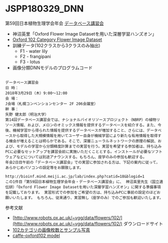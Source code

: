 # JSPP180329_DNN

第59回日本植物生理学会年会
[データベース講習会](http://www.knt.co.jp/ec/2018/jspp2018/shukai.html)

- 神沼英里「Oxford Flower Image Datasetを用いた深層学習ハンズオン」
- [Oxford 102 Category Flower Image Dataset](http://www.robots.ox.ac.uk/~vgg/data/flowers/102/) 
- 訓練データ(102クラスから3クラスのみ抽出)
    - F1 - water lily
    - F2 - frangipani
    - F3 - lotus
- 画像分類DNNモデルのプログラムコード

```

データベース講習会
日 時：
2018年3月29日（木）9:00～12:00
会 場：
J会場（札幌コンベンションセンター 2F 206会議室）
幹 事：
矢野 健太郎（明治大学）
第14回データベース講習会では、ナショナルバイオリソースプロジェクト（NBRP）の植物リソース情報、および、メロンのオミックス情報を提供するデータベースを紹介する。また、今後、機械学習から得られた情報を提供するデータベースが増加すること、さらには、データベースから取得した大規模情報を用いてユーザー自身が機械学習により新たな有用情報を取得する機会が増えることは明らかである。そこで、深層ニューラルネットワークの原理の解説、および、モデルの学習から分類精度計算までの実習を行う。実習を希望する参加者は、持ち込みPCに必要なセットアップを講習会前に実施いただくこととする。インストールが必要なソフトウェアなどについては別途アナウンスする。もちろん、座学のみの参加も歓迎する。
年会2日目午前の「データベース講習会」での実習に参加される方は、下記の案内に従って，あらかじめパソコンの設定等をお願致します。

http://bioinf.mind.meiji.ac.jp/lab/index.php?catid=18&blogid=1
この1件目「第59回日本植物生理学会年会・データベース講習会」に、 神沼英里先生（国立遺伝研）「Oxford Flower Image Datasetを用いた深層学習ハンズオン」に関する準備事項を記載しております。 実習形式での参加をご希望の方は、持ち込みPCに事前の設定のほどお願いいたします。 もちろん、従来通り、実習無し（座学のみ）でのご参加も歓迎いたします。

```
参考文献

- [http://www.robots.ox.ac.uk/~vgg/data/flowers/102/](http://www.robots.ox.ac.uk/~vgg/data/flowers/102/) ダウンロードサイト
- [102カテゴリの画像枚数とサンプル写真](http://www.robots.ox.ac.uk/~vgg/data/flowers/102/categories.html)
- [caffe-oxford102 model](https://github.com/jimgoo/caffe-oxford102)
